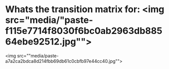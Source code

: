 # Whats the transition matrix for:&nbsp;<img src="media/"paste-f115e7714f8030f6bc0ab2963db88564ebe92512.jpg"">
<img src=""media/paste-a7a2ca2bdca8d214fbb69db61c0cbfb97e44cc40.jpg"">
